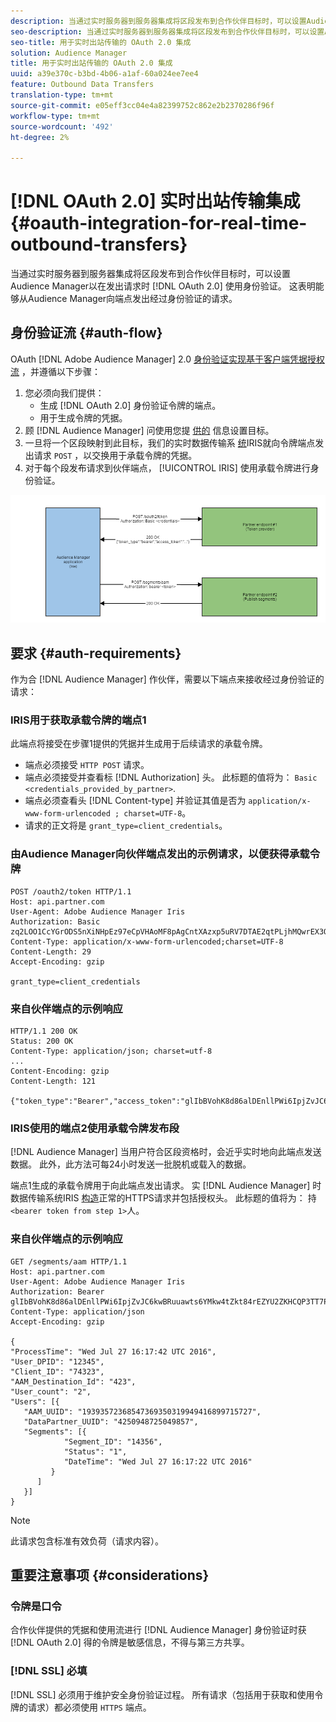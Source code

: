 ```yaml
---
description: 当通过实时服务器到服务器集成将区段发布到合作伙伴目标时，可以设置Audience Manager以在发出请求时使用OAuth 2.0进行身份验证。 这表明能够从Audience Manager向端点发出经过身份验证的请求。
seo-description: 当通过实时服务器到服务器集成将区段发布到合作伙伴目标时，可以设置Audience Manager以在发出请求时使用OAuth 2.0进行身份验证。 这表明能够从Audience Manager向端点发出经过身份验证的请求。
seo-title: 用于实时出站传输的 OAuth 2.0 集成
solution: Audience Manager
title: 用于实时出站传输的 OAuth 2.0 集成
uuid: a39e370c-b3bd-4b06-a1af-60a024ee7ee4
feature: Outbound Data Transfers
translation-type: tm+mt
source-git-commit: e05eff3cc04e4a82399752c862e2b2370286f96f
workflow-type: tm+mt
source-wordcount: '492'
ht-degree: 2%

---
```



# [!DNL OAuth 2.0] 实时出站传输集成{#oauth-integration-for-real-time-outbound-transfers}

当通过实时服务器到服务器集成将区段发布到合作伙伴目标时，可以设置Audience Manager以在发出请求时 [!DNL OAuth 2.0] 使用身份验证。 这表明能够从Audience Manager向端点发出经过身份验证的请求。

## 身份验证流 {#auth-flow}

OAuth [!DNL Adobe Audience Manager] 2.0 [身份验证实现基于客户端凭据授权流](https://tools.ietf.org/html/rfc6749#section-4.4) ，并遵循以下步骤：

1. 您必须向我们提供：
   * 生成 [!DNL OAuth 2.0] 身份验证令牌的端点。
   * 用于生成令牌的凭据。
1. 顾 [!DNL Audience Manager] 问使用您提 [供的](../../../features/destinations/destinations.md) 信息设置目标。
1. 一旦将一个区段映射到此目标，我们的实时数据传输系 [统](../../../reference/system-components/components-data-action.md#iris)IRIS就向令牌端点发出请求 `POST` ，以交换用于承载令牌的凭据。
1. 对于每个段发布请求到伙伴端点， [!UICONTROL IRIS] 使用承载令牌进行身份验证。

![](assets/oauth2-iris.png)

## 要求 {#auth-requirements}

作为合 [!DNL Audience Manager] 作伙伴，需要以下端点来接收经过身份验证的请求：

### IRIS用于获取承载令牌的端点1

此端点将接受在步骤1提供的凭据并生成用于后续请求的承载令牌。

* 端点必须接受 `HTTP POST` 请求。
* 端点必须接受并查看标 [!DNL Authorization] 头。 此标题的值将为： `Basic <credentials_provided_by_partner>`.
* 端点必须查看头 [!DNL Content-type] 并验证其值是否为 `application/x-www-form-urlencoded ; charset=UTF-8`。
* 请求的正文将是 `grant_type=client_credentials`。

### 由Audience Manager向伙伴端点发出的示例请求，以便获得承载令牌

```
POST /oauth2/token HTTP/1.1
Host: api.partner.com
User-Agent: Adobe Audience Manager Iris
Authorization: Basic zq2LOO1CcYGrODS5nXiNHpEz97eCpVHAoMF8pAgCntXAzxp5uRV7DTAE2qtPLjhMQwrEX3O6MHV4S
Content-Type: application/x-www-form-urlencoded;charset=UTF-8
Content-Length: 29
Accept-Encoding: gzip
  
grant_type=client_credentials
```

### 来自伙伴端点的示例响应

```
HTTP/1.1 200 OK
Status: 200 OK
Content-Type: application/json; charset=utf-8
...
Content-Encoding: gzip
Content-Length: 121
  
{"token_type":"Bearer","access_token":"glIbBVohK8d86alDEnllPWi6IpjZvJC6kwBRuuawts6YMkw4tZkt84rEZYU2ZKHCQP3TT7PnzCQPI0yY"}
```

### IRIS使用的端点2使用承载令牌发布段

[!DNL Audience Manager] 当用户符合区段资格时，会近乎实时地向此端点发送数据。 此外，此方法可每24小时发送一批脱机或载入的数据。

端点1生成的承载令牌用于向此端点发出请求。 实 [!DNL Audience Manager] 时数据传输系统IRIS [构造](../../../reference/system-components/components-data-action.md#iris)正常的HTTPS请求并包括授权头。 此标题的值将为： 持 `<bearer token from step 1>`人。

### 来自伙伴端点的示例响应

```
GET /segments/aam HTTP/1.1
Host: api.partner.com
User-Agent: Adobe Audience Manager Iris
Authorization: Bearer glIbBVohK8d86alDEnllPWi6IpjZvJC6kwBRuuawts6YMkw4tZkt84rEZYU2ZKHCQP3TT7PnzCQPI0yY
Content-Type: application/json
Accept-Encoding: gzip
   
{
"ProcessTime": "Wed Jul 27 16:17:42 UTC 2016",
"User_DPID": "12345",
"Client_ID": "74323",
"AAM_Destination_Id": "423",
"User_count": "2",
"Users": [{
   "AAM_UUID": "19393572368547369350319949416899715727",
   "DataPartner_UUID": "4250948725049857",
   "Segments": [{
            "Segment_ID": "14356",
            "Status": "1",
            "DateTime": "Wed Jul 27 16:17:22 UTC 2016"
         }
      ]
   }]
}
```

>[!NOTE]
>
>此请求包含标准有效负荷（请求内容）。

## 重要注意事项 {#considerations}

### 令牌是口令

合作伙伴提供的凭据和使用流进行 [!DNL Audience Manager] 身份验证时获 [!DNL OAuth 2.0] 得的令牌是敏感信息，不得与第三方共享。

### [!DNL SSL] 必填

[!DNL SSL] 必须用于维护安全身份验证过程。 所有请求（包括用于获取和使用令牌的请求）都必须使用 `HTTPS` 端点。